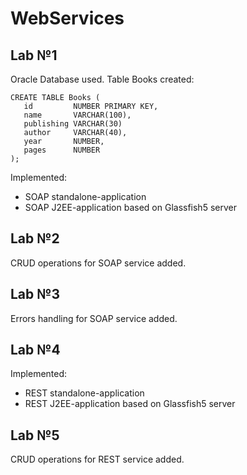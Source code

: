 # WebServices

## Lab №1


Oracle Database used.
Table Books created:

```
CREATE TABLE Books (
   id         NUMBER PRIMARY KEY,
   name       VARCHAR(100),
   publishing VARCHAR(30)
   author     VARCHAR(40),
   year       NUMBER,
   pages      NUMBER
);
```

Implemented:
- SOAP standalone-application 
- SOAP J2EE-application based on Glassfish5 server

## Lab №2


CRUD operations for SOAP service added.



## Lab №3


Errors handling for SOAP service added.


## Lab №4


Implemented:
- REST standalone-application 
- REST J2EE-application based on Glassfish5 server


## Lab №5


CRUD operations for REST service added.
